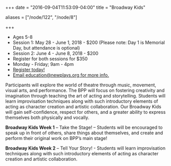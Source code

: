 +++
date = "2016-09-04T11:53:09-04:00"
title = "Broadway Kids"

aliases = ["/node/122", "/node/8"]

+++

* Ages 5-8
* Session 1: May 28 - June 1, 2018 - $200 (Please note: Day 1 is Memorial Day, but attendance is optional)
* Session 2: June 4 - June 8, 2018 - $200
* Register for both sessions for $350
* Monday - Friday; 9am - 4pm
* [Register today!](http://services.bloomington.ivytech.edu/cll_local/cll_registration_form.html)
* [Email education@newplays.org for more info.](mailto:education@newplays.org)

Participants will explore the world of theatre through music, movement, visual arts, and performance. The BPP will focus on fostering creativity and imagination through teaching the art of acting and storytelling. Students will learn improvisation techniques along with such introductory elements of acting as character creation and artistic collaboration. Our Broadway Kids will gain self-confidence, respect for others, and a greater ability to express themselves both physically and vocally.

**Broadway Kids Week 1** – Take the Stage! – Students will be encouraged to speak up in front of others, share things about themselves, and create and perform their original work on BPP’s main stage!

**Broadway Kids Week 2** – Tell Your Story! - Students will learn improvisation techniques along with such introductory elements of acting as character creation and artistic collaboration.
